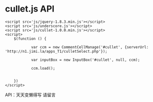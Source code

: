 # cullet.js API

	<script src='js/jquery-1.8.3.min.js'></script>
	<script src='js/underscore.js'></script>
	<script src='js/cullet-1.0.0.min.js'></script>
	<script>
		$(function () {

			    var ccm = new CommentCellManage('#cullet', {serverUrl: 'http://n1.jimi.la/apps_T1/culletSelect.php'});

				var inputBox = new InputBox('#cullet', null, ccm);

				ccm.load();


		})
	</script>

API：天天变懒得写 请留言